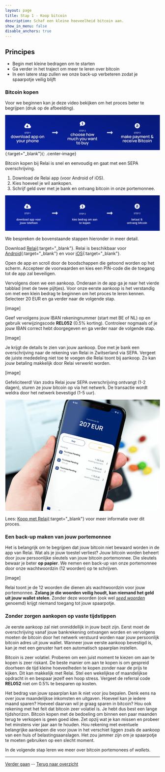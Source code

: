 ```yaml
---
layout: page
title: Stap 1 - Koop bitcoin
description: Schaf een kleine hoeveelheid bitcoin aan.
show_in_menu: false
disable_anchors: true
---
```



## Principes

* Begin met kleine bedragen om te starten
* Ga verder in het traject om meer te leren over bitcoin
* In een latere stap zullen we onze back-up verbeteren zodat je spaarpotje veilig blijft


### Bitcoin kopen

Voor we beginnen kan je deze video bekijken om het proces beter te begrijpen (druk op de afbeelding).

[![Bitcoin-kopen](assets/images/stap1/relai123.png?raw=true)](http://www.youtube.com/watch?v=ZfO3Gk2Zax8 "Hoe gebruik ik Relai"){:target="_blank"}{: .center-image}

Bitcoin kopen bij Relai is snel en eenvoudig en gaat met een SEPA overschrijving.

1. Download de Relai app (voor Android of iOS).
2. Kies hoeveel je wil aankopen.
3. Schrijf geld over met je bank en ontvang bitcoin in onze portemonnee.

![relai-in-3-stappen](images/relai123.jpg?raw=true)

We bespreken de bovenstaande stappen hieronder in meer detail.

Download [Relai](https://relai.ch/){:target="_blank"}. Relai is beschikbaar voor [Android](https://play.google.com/store/apps/details?id=com.relai){:target="_blank"} en voor [iOS](https://apps.apple.com/be/app/id151318599){:target="_blank"}.

Open de app en scroll door de boodschappen die getoond worden op het scherm. Accepteer de voorwaarden en kies een PIN-code die de toegang tot de app zal beveiligen.

Vervolgens doen we een aankoop. Onderaan in de app ga je naar het vierde tabblad (met de twee pijltjes). Voor onze eerste aankoop is het verstandig om met een klein bedrag te beginnen om het proces te leren kennen. Selecteer 20 EUR en ga verder naar de volgende stap.

[image]

Geef vervolgens jouw IBAN rekeningnummer (start met BE of NL) op en gebruik verwijzingscode **REL052** (0.5% korting). Controleer nogmaals of je jouw IBAN correct hebt doorgegeven en ga verder naar de volgende stap.

[image]

Je krijgt de details te zien van jouw aankoop. Doe met je bank een overschrijving naar de rekening van Relai in Zwitserland via SEPA. Vergeet de juiste mededeling niet toe te voegen die Relai toont bij aankoop. Zo kan jouw betaling makkelijk door Relai verwerkt worden.

[image]

Gefeliciteerd! Van zodra Relai jouw SEPA overschrijving ontvangt (1-2 dagen), sturen ze jouw bitcoin op via het netwerk. De transactie wordt weldra door het netwerk bevestigd (1-5 uur).

![sparen-met-relai](assets/images/stap1/relaiaankopen.png?raw=true)

Lees: [Koop met Relai](https://bewijsvanwerk.com/koop-met-relai/){:target="_blank"} voor meer informatie over dit proces.

### Een back-up maken van jouw portemonnee
Het is belangrijk om te begrijpen dat jouw bitcoin niet bewaard worden in de app van Relai. Wat als je jouw toestel verliest? Jouw bitcoin worden beheert door jouw persoonlijke sleutels van jouw bitcoin portemonnee. Die sleutels bewaar je beter **op papier**. We nemen een back-up van onze portemonnee door onze wachtwoordzin (12 woorden) op te schrijven.

[image]

Relai toont je de 12 woorden die dienen als wachtwoordzin voor jouw portemonnee. **Zolang je die woorden veilig houdt, kan niemand het geld uit jouw wallet stelen**. Zonder deze woorden (ook wel [*seed woorden*](faq.md#wat-zijn-seed-woorden?) genoemd) krijgt niemand toegang tot jouw spaarpotje.

### Zonder zorgen aankopen op vaste tijdstippen
Je eerste aankoop zal niet onmiddellijk in jouw bezit zijn. Eerst moet de overschrijving vanaf jouw bankrekening ontvangen worden en vervolgens moeten de bitcoin door het netwerk verstuurd worden naar jouw persoonlijk bitcoin adres uit jouw wallet. Wanneer jouw eerste aankoop bevestigd is, kan je met een geruster hart een automatisch spaarplan instellen.

Bitcoin is zeer volatiel. Proberen om een juist moment te kiezen om aan te kopen is zeer riskant. De beste manier om aan te kopen is om gespreid doorheen de tijd kleine hoeveelheden te kopen zonder naar de prijs te kijken. Dit kan makkelijk met Relai. Stel een wekelijkse of maandelijkse opdracht in en bespaar jezelf een hoop stress. Vergeet de referral code **REL052** niet om 0.5% te besparen op kosten.

Het bedrag van jouw spaarplan kan ik niet voor jou bepalen. Denk eens na over jouw maandelijkse inkomsten en uitgaven. Hoeveel kan je iedere maand sparen? Hoeveel daarvan wil je graag sparen in bitcoin? Hou ook rekening met het feit dat bitcoin zeer volatiel is. Je hebt dus best een lange tijdshorizon. Bitcoin kopen met de bedoeling om binnen een paar maanden terug te verkopen is geen goed idee. Zet opzij wat je kan missen en probeer het minstens vier jaar aan te houden. Hou rekening met eventuele belangrijke aankopen die voor jouw in het verschiet liggen zoals de aankoop van een huis of belastingsaanslagen. Het zou jammer zijn om je spaarpotje te moeten gebruiken op een slecht moment.

In de volgende stap leren we meer over bitcoin portemonees of *wallets*.

------

[Verder gaan](stap2.md) --
[Terug naar overzicht](overzicht.md)
